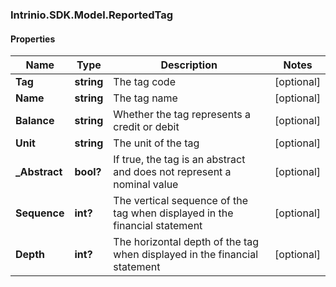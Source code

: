 ### Intrinio.SDK.Model.ReportedTag
#### Properties

Name | Type | Description | Notes
------------ | ------------- | ------------- | -------------
**Tag** | **string** | The tag code | [optional] 
**Name** | **string** | The tag name | [optional] 
**Balance** | **string** | Whether the tag represents a credit or debit | [optional] 
**Unit** | **string** | The unit of the tag | [optional] 
**_Abstract** | **bool?** | If true, the tag is an abstract and does not represent a nominal value | [optional] 
**Sequence** | **int?** | The vertical sequence of the tag when displayed in the financial statement | [optional] 
**Depth** | **int?** | The horizontal depth of the tag when displayed in the financial statement | [optional] 

